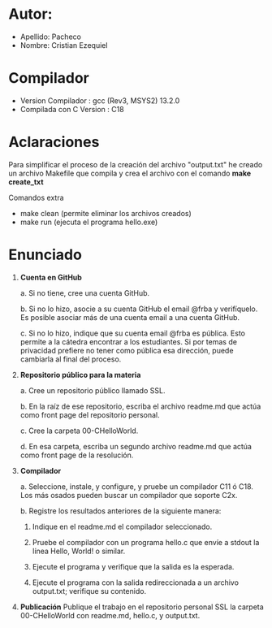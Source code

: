 # Autor:
- Apellido: Pacheco
- Nombre: Cristian Ezequiel

# Compilador
- Version Compilador : gcc (Rev3, MSYS2) 13.2.0
- Compilada con C Version : C18

# Aclaraciones
Para simplificar el proceso de la creación del archivo "output.txt" he creado un archivo Makefile que compila y crea el archivo con el comando **make create_txt**

Comandos extra
- make clean (permite eliminar los archivos creados)
- make run (ejecuta el programa hello.exe)

# Enunciado
1. **Cuenta en GitHub**
    
    a. Si no tiene, cree una cuenta GitHub.
    
    b. Si no lo hizo, asocie a su cuenta GitHub el email @frba y verifíquelo. Es posible asociar más de una cuenta email a una cuenta GitHub.
    
    c. Si no lo hizo, indique que su cuenta email @frba es pública. Esto permite a la cátedra encontrar a los estudiantes. Si por temas de privacidad prefiere no tener como pública esa dirección, puede cambiarla al final del proceso.
    
2. **Repositorio público para la materia**
    
    a. Cree un repositorio público llamado SSL.
    
    b. En la raíz de ese repositorio, escriba el archivo readme.md que actúa como front page del repositorio personal.
    
    c. Cree la carpeta 00-CHelloWorld.
    
    d. En esa carpeta, escriba un segundo archivo readme.md que actúa como front page de la resolución.
    
3. **Compilador**
    
    a. Seleccione, instale, y configure, y pruebe un compilador C11 ó C18. Los más osados pueden buscar un compilador que soporte C2x.
    
    b. Registre los resultados anteriores de la siguiente manera:
        
    1. Indique en el readme.md el compilador seleccionado.
        
    2. Pruebe el compilador con un programa hello.c que envíe a stdout la línea Hello, World! o similar.
        
    3. Ejecute el programa y verifique que la salida es la esperada.
        
    4. Ejecute el programa con la salida redireccionada a un archivo output.txt; verifique su contenido.
            
4. **Publicación**
    Publique el trabajo en el repositorio personal SSL la carpeta 00-CHelloWorld con readme.md, hello.c, y output.txt.



